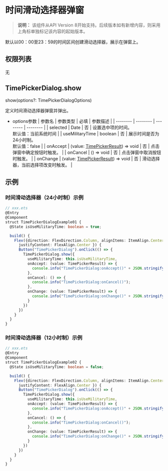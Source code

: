# 时间滑动选择器弹窗

>  **说明：**
> 该组件从API Version 8开始支持。后续版本如有新增内容，则采用上角标单独标记该内容的起始版本。

默认以00：00至23：59的时间区间创建滑动选择器，展示在弹窗上。

## 权限列表

无

## TimePickerDialog.show

show(options?: TimePickerDialogOptions)

定义时间滑动选择器弹窗并弹出。

- options参数
  | 参数名 | 参数类型 | 必填 | 参数描述 |
  | -------- | -------- | -------- | -------- |
  | selected | Date | 否 | 设置选中项的时间。<br/>默认值：当前系统时间 |
  | useMilitaryTime | boolean | 否 | 展示时间是否为24小时制。<br/>默认值：false |
  | onAccept | (value: [TimePickerResult](ts-basic-components-timepicker.md#TimePickerResult对象说明)) => void | 否 | 点击弹窗中确定按钮时触发。 |
  | onCancel | () => void | 否 | 点击弹窗中取消按钮时触发。 |
  | onChange | (value: [TimePickerResult](ts-basic-components-timepicker.md#TimePickerResult对象说明)) => void | 否 | 滑动选择器，当前选择项改变时触发。 |

## 示例

### 时间滑动选择器（24小时制）示例
```ts
// xxx.ets
@Entry
@Component
struct TimePickerDialogExample01 {
  @State isUseMilitaryTime: boolean = true;

  build() {
    Flex({direction: FlexDirection.Column, alignItems: ItemAlign.Center,
      justifyContent: FlexAlign.Center }) {
      Button("TimePickerDialog").onClick(() => {
        TimePickerDialog.show({
          useMilitaryTime: this.isUseMilitaryTime,
          onAccept: (value: TimePickerResult) => {
            console.info("TimePickerDialog:onAccept()" + JSON.stringify(value));
          },
          onCancel: () => {
            console.info("TimePickerDialog:onCancel()");
          },
          onChange: (value: TimePickerResult) => {
            console.info("TimePickerDialog:onChange()" + JSON.stringify(value));
          }
        })
      })
    }
  }
}
```
### 时间滑动选择器（12小时制）示例
```ts
// xxx.ets
@Entry
@Component
struct TimePickerDialogExample02 {
  @State isUseMilitaryTime: boolean = false;

  build() {
    Flex({direction: FlexDirection.Column, alignItems: ItemAlign.Center,
      justifyContent: FlexAlign.Center }) {
      Button("TimePickerDialog").onClick(() => {
        TimePickerDialog.show({
          useMilitaryTime: this.isUseMilitaryTime,
          onAccept: (value: TimePickerResult) => {
            console.info("TimePickerDialog:onAccept()" + JSON.stringify(value));
          },
          onCancel: () => {
            console.info("TimePickerDialog:onCancel()");
          },
          onChange: (value: TimePickerResult) => {
            console.info("TimePickerDialog:onChange()" + JSON.stringify(value));
          }
        })
      })
    }
  }
}
```
